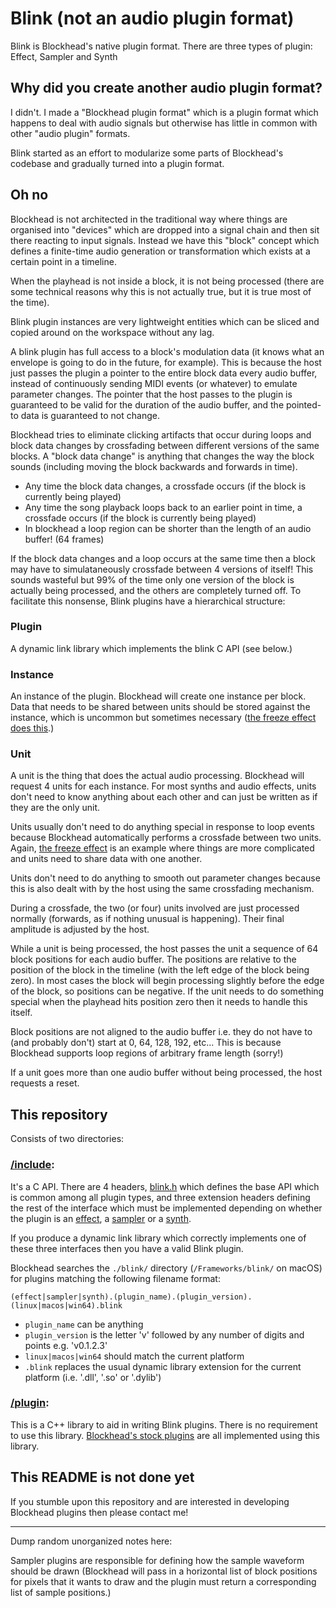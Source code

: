 # Blink (not an audio plugin format)

Blink is Blockhead's native plugin format. There are three types of plugin: Effect, Sampler and Synth

## Why did you create another audio plugin format?

I didn't. I made a "Blockhead plugin format" which is a plugin format which happens to deal with audio signals but otherwise has little in common with other "audio plugin" formats. 

Blink started as an effort to modularize some parts of Blockhead's codebase and gradually turned into a plugin format.

## Oh no

Blockhead is not architected in the traditional way where things are organised into "devices" which are dropped into a signal chain and then sit there reacting to input signals. Instead we have this "block" concept which defines a finite-time audio generation or transformation which exists at a certain point in a timeline.

When the playhead is not inside a block, it is not being processed (there are some technical reasons why this is not actually true, but it is true most of the time).

Blink plugin instances are very lightweight entities which can be sliced and copied around on the workspace without any lag.

A blink plugin has full access to a block's modulation data (it knows what an envelope is going to do in the future, for example). This is because the host just passes the plugin a pointer to the entire block data every audio buffer, instead of continuously sending MIDI events (or whatever) to emulate parameter changes. The pointer that the host passes to the plugin is guaranteed to be valid for the duration of the audio buffer, and the pointed-to data is guaranteed to not change.

Blockhead tries to eliminate clicking artifacts that occur during loops and block data changes by crossfading between different versions of the same blocks. A "block data change" is anything that changes the way the block sounds (including moving the block backwards and forwards in time).
 - Any time the block data changes, a crossfade occurs (if the block is currently being played)
 - Any time the song playback loops back to an earlier point in time, a crossfade occurs (if the block is currently being played)
 - In blockhead a loop region can be shorter than the length of an audio buffer! (64 frames)

If the block data changes and a loop occurs at the same time then a block may have to simulataneously crossfade between 4 versions of itself! This sounds wasteful but 99% of the time only one version of the block is actually being processed, and the others are completely turned off. To facilitate this nonsense, Blink plugins have a hierarchical structure:

### Plugin
A dynamic link library which implements the blink C API (see below.)

### Instance
An instance of the plugin. Blockhead will create one instance per block. Data that needs to be shared between units should be stored against the instance, which is uncommon but sometimes necessary ([the freeze effect does this](https://github.com/colugomusic/blockhead_generators/tree/master/effects/freeze).)

### Unit
A unit is the thing that does the actual audio processing. Blockhead will request 4 units for each instance. For most synths and audio effects, units don't need to know anything about each other and can just be written as if they are the only unit.

Units usually don't need to do anything special in response to loop events because Blockhead automatically performs a crossfade between two units. Again, [the freeze effect](https://github.com/colugomusic/blockhead_generators/tree/master/effects/freeze) is an example where things are more complicated and units need to share data with one another.

Units don't need to do anything to smooth out parameter changes because this is also dealt with by the host using the same crossfading mechanism.

During a crossfade, the two (or four) units involved are just processed normally (forwards, as if nothing unusual is happening). Their final amplitude is adjusted by the host.

While a unit is being processed, the host passes the unit a sequence of 64 block positions for each audio buffer. The positions are relative to the position of the block in the timeline (with the left edge of the block being zero). In most cases the block will begin processing slightly before the edge of the block, so positions can be negative. If the unit needs to do something special when the playhead hits position zero then it needs to handle this itself.

Block positions are not aligned to the audio buffer i.e. they do not have to (and probably don't) start at 0, 64, 128, 192, etc... This is because Blockhead supports loop regions of arbitrary frame length (sorry!)

If a unit goes more than one audio buffer without being processed, the host requests a reset.

## This repository

Consists of two directories:

### [/include](/include):
It's a C API. There are 4 headers, [blink.h](/include/blink.h) which defines the base API which is common among all plugin types, and three extension headers defining the rest of the interface which must be implemented depending on whether the plugin is an [effect](/include/blink_effect.h), a [sampler](/include/blink_sampler.h) or a [synth](/include/blink_synth.h).

If you produce a dynamic link library which correctly implements one of these three interfaces then you have a valid Blink plugin.

Blockhead searches the `./blink/` directory (`/Frameworks/blink/` on macOS) for plugins matching the following filename format:

`(effect|sampler|synth).(plugin_name).(plugin_version).(linux|macos|win64).blink`

 - `plugin_name` can be anything
 - `plugin_version` is the letter 'v' followed by any number of digits and points e.g. 'v0.1.2.3'
 - `linux|macos|win64` should match the current platform
 - `.blink` replaces the usual dynamic library extension for the current platform (i.e. '.dll', '.so' or '.dylib')

### [/plugin](/plugin):
This is a C++ library to aid in writing Blink plugins. There is no requirement to use this library. [Blockhead's stock plugins](https://github.com/colugomusic/blockhead_generators) are all implemented using this library.

## This README is not done yet
If you stumble upon this repository and are interested in developing Blockhead plugins then please contact me!


-------
Dump random unorganized notes here:

Sampler plugins are responsible for defining how the sample waveform should be drawn (Blockhead will pass in a horizontal list of block positions for pixels that it wants to draw and the plugin must return a corresponding list of sample positions.)
